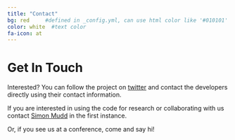 ```yaml
---
title: "Contact"
bg: red     #defined in _config.yml, can use html color like '#010101'
color: white  #text color
fa-icon: at 
---
```


# Get In Touch

Interested? You can follow the project on [twitter](https://twitter.com/LSDTopoToolbox) and contact 
the developers directly using their contact information.

If you are interested in using the code for research or collaborating with us 
contact [Simon Mudd](mailto:simon_m_mudd@ed.ac.uk) in the first instance.

Or, if you see us at a conference, come and say hi!  
